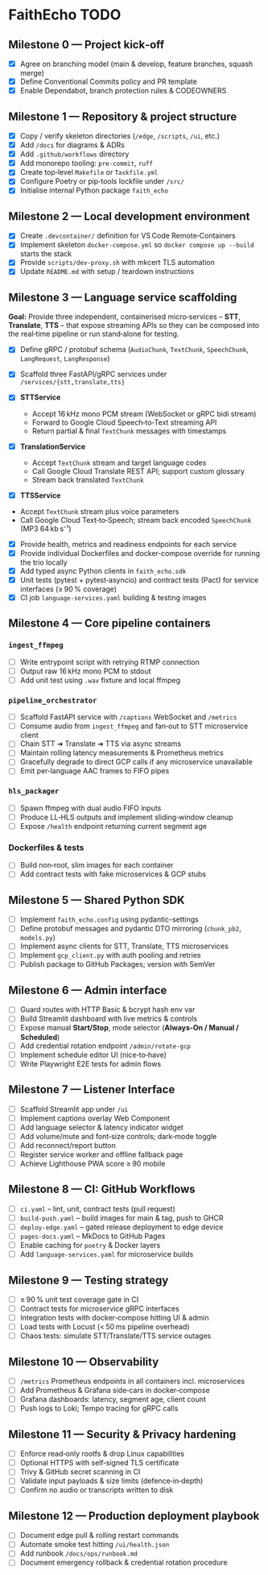 # FaithEcho TODO

## Milestone 0 — Project kick‑off

- [x] Agree on branching model (main & develop, feature branches, squash merge)
- [x] Define Conventional Commits policy and PR template
- [x] Enable Dependabot, branch protection rules & CODEOWNERS

## Milestone 1 — Repository & project structure

- [x] Copy / verify skeleton directories (`/edge`, `/scripts`, `/ui`, etc.)
- [x] Add `/docs` for diagrams & ADRs
- [x] Add `.github/workflows` directory
- [x] Add monorepo tooling: `pre‑commit`, `ruff`
- [x] Create top‑level `Makefile` or `Taskfile.yml`
- [x] Configure Poetry or pip‑tools lockfile under `/src/`
- [x] Initialise internal Python package `faith_echo`

## Milestone 2 — Local development environment

- [x] Create `.devcontainer/` definition for VS Code Remote‑Containers
- [x] Implement skeleton `docker-compose.yml` so `docker compose up --build` starts the stack
- [x] Provide `scripts/dev‑proxy.sh` with mkcert TLS automation
- [x] Update `README.md` with setup / teardown instructions

## Milestone 3 — Language service scaffolding

**Goal:** Provide three independent, containerised micro‑services – **STT**, **Translate**, **TTS** – that expose streaming APIs so they can be composed into the real‑time pipeline or run stand‑alone for testing.

- [x] Define gRPC / protobuf schema (`AudioChunk`, `TextChunk`, `SpeechChunk`, `LangRequest`, `LangResponse`)
- [x] Scaffold three FastAPI/gRPC services under `/services/{stt,translate,tts}`
- [x] **STTService**

  * Accept 16 kHz mono PCM stream (WebSocket or gRPC bidi stream)
  * Forward to Google Cloud Speech‑to‑Text streaming API
  * Return partial & final `TextChunk` messages with timestamps
- [x] **TranslationService**

  * Accept `TextChunk` stream and target language codes
  * Call Google Cloud Translate REST API; support custom glossary
  * Stream back translated `TextChunk`
 - [x] **TTSService**

  * Accept `TextChunk` stream plus voice parameters
  * Call Google Cloud Text‑to‑Speech; stream back encoded `SpeechChunk` (MP3 64 kb s⁻¹)
- [x] Provide health, metrics and readiness endpoints for each service
- [x] Provide individual Dockerfiles and docker‑compose override for running the trio locally
- [x] Add typed async Python clients in `faith_echo.sdk`
- [x] Unit tests (pytest + pytest‑asyncio) and contract tests (Pact) for service interfaces (≥ 90 % coverage)
- [x] CI job `language‑services.yaml` building & testing images

## Milestone 4 — Core pipeline containers

### `ingest_ffmpeg`

- [ ] Write entrypoint script with retrying RTMP connection
- [ ] Output raw 16 kHz mono PCM to stdout
- [ ] Add unit test using `.wav` fixture and local ffmpeg

### `pipeline_orchestrator`

- [ ] Scaffold FastAPI service with `/captions` WebSocket and `/metrics`
- [ ] Consume audio from `ingest_ffmpeg` and fan‑out to STT microservice client
- [ ] Chain STT ➔ Translate ➔ TTS via async streams
- [ ] Maintain rolling latency measurements & Prometheus metrics
- [ ] Gracefully degrade to direct GCP calls if any microservice unavailable
- [ ] Emit per‑language AAC frames to FIFO pipes

### `hls_packager`

- [ ] Spawn ffmpeg with dual audio FIFO inputs
- [ ] Produce LL‑HLS outputs and implement sliding‑window cleanup
- [ ] Expose `/health` endpoint returning current segment age

### Dockerfiles & tests

- [ ] Build non‑root, slim images for each container
- [ ] Add contract tests with fake microservices & GCP stubs

## Milestone 5 — Shared Python SDK

- [ ] Implement `faith_echo.config` using pydantic-settings
- [ ] Define protobuf messages and pydantic DTO mirroring (`chunk_pb2`, `models.py`)
- [ ] Implement async clients for STT, Translate, TTS microservices
- [ ] Implement `gcp_client.py` with auth pooling and retries
- [ ] Publish package to GitHub Packages; version with SemVer

## Milestone 6 — Admin interface

- [ ] Guard routes with HTTP Basic & bcrypt hash env var
- [ ] Build Streamlit dashboard with live metrics & controls
- [ ] Expose manual **Start/Stop**, mode selector (**Always‑On / Manual / Scheduled**)
- [ ] Add credential rotation endpoint `/admin/rotate-gcp`
- [ ] Implement schedule editor UI (nice‑to‑have)
- [ ] Write Playwright E2E tests for admin flows

## Milestone 7 — Listener Interface

- [ ] Scaffold Streamlit app under `/ui`
- [ ] Implement captions overlay Web Component
- [ ] Add language selector & latency indicator widget
- [ ] Add volume/mute and font‑size controls; dark‑mode toggle
- [ ] Add reconnect/report button
- [ ] Register service worker and offline fallback page
- [ ] Achieve Lighthouse PWA score ≥ 90 mobile

## Milestone 8 — CI: GitHub Workflows

- [ ] `ci.yaml` – lint, unit, contract tests (pull request)
- [ ] `build‑push.yaml` – build images for main & tag, push to GHCR
- [ ] `deploy‑edge.yaml` – gated release deployment to edge device
- [ ] `pages‑docs.yaml` – MkDocs to GitHub Pages
- [ ] Enable caching for `poetry` & Docker layers
- [ ] Add `language‑services.yaml` for microservice builds

## Milestone 9 — Testing strategy

- [ ] ≥ 90 % unit test coverage gate in CI
- [ ] Contract tests for microservice gRPC interfaces
- [ ] Integration tests with docker‑compose hitting UI & admin
- [ ] Load tests with Locust (< 50 ms pipeline overhead)
- [ ] Chaos tests: simulate STT/Translate/TTS service outages

## Milestone 10 — Observability

- [ ] `/metrics` Prometheus endpoints in all containers incl. microservices
- [ ] Add Prometheus & Grafana side‑cars in docker‑compose
- [ ] Grafana dashboards: latency, segment age, client count
- [ ] Push logs to Loki; Tempo tracing for gRPC calls

## Milestone 11 — Security & Privacy hardening

- [ ] Enforce read‑only rootfs & drop Linux capabilities
- [ ] Optional HTTPS with self‑signed TLS certificate
- [ ] Trivy & GitHub secret scanning in CI
- [ ] Validate input payloads & size limits (defence‑in‑depth)
- [ ] Confirm no audio or transcripts written to disk

## Milestone 12 — Production deployment playbook

- [ ] Document edge pull & rolling restart commands
- [ ] Automate smoke test hitting `/ui/health.json`
- [ ] Add runbook `/docs/ops/runbook.md`
- [ ] Document emergency rollback & credential rotation procedure
